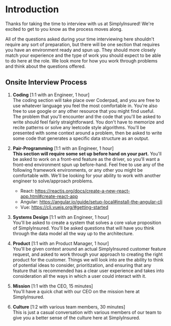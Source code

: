# Introduction

Thanks for taking the time to interview with us at SimplyInsured!  We're excited to get to you know as the process moves along.

All of the questions asked during your time interviewing here shouldn't require any sort of preparation, but there will be one section that requires you have an environment ready and spun up.  They should more closely match your experience and the type of work you should expect to be able to do here at the role.  We look more for how you work through problems and think about the questions offered.  

## Onsite Interview Process

1. <b>Coding</b> [1:1 with an Engineer, 1 hour] <br>
  The coding section will take place over Coderpad, and you are free to use whatever language you feel the most comfortable in.  You're also free to use google or any other resource that you might find useful.  
  The problem that you'll encounter and the code that you'll be asked to write should feel fairly straightforward.  You don't have to memorize and recite patterns or solve any leetcode style algorithms.  You'll be presented with some context around a problem, then be asked to write some code that generates a specific data structure as an output.

2. <b>Pair-Programming</b> [1:1 with an Engineer, 1 hour] <br>
  <b>This section will require some set up before hand on your part.</b> You'll be asked to work on a front-end feature as the driver, so you'll want a front-end environment spun up before-hand.  Feel free to use any of the following framework environments, or any other you might be comfortable with.
    We'll be looking for your ability to work with another engineer to solve/approach problems.
    * React: https://reactjs.org/docs/create-a-new-react-app.html#create-react-app
    * Angular: https://angular.io/guide/setup-local#install-the-angular-cli
    * Vue: https://cli.vuejs.org/#getting-started
  
3. <b>Systems Design</b> [1:1 with an Engineer, 1 hour] <br>
  You'll be asked to create a system that solves a core value proposition of SimplyInsured.  You'll be asked questions that will have you think through the data model all the way up to the architecture.  
  
4. <b>Product</b> [1:1 with an Product Manager, 1 hour] <br>
  You'll be given context around an actual SimplyInsured customer feature request, and asked to work through your approach to creating the right product for the customer.  Things we will look into are the ability to think of potential ideas to consider, prioritization, and ensuring that any feature that is recommended has a clear user experience and takes into consideration all the ways in which a user could interact with it.
  
5. <b>Mission</b> [1:1 with the CEO, 15 minutes] <br>
  You'll have a quick chat with our CEO on the mission here at SimplyInsured.

6. <b>Culture</b> [1:2 with various team members, 30 minutes] <br>
  This is just a casual conversation with various members of our team to give you a better sense of the culture here at SimplyInsured.
